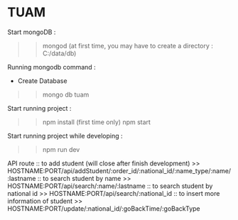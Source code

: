 # TUAM

Start mongoDB :
>> mongod
(at first time, you may have to create a directory : C:/data/db)

Running mongodb command :
- Create Database
>> mongo
>> db tuam

Start running project :
>> npm install (first time only)
>> npm start

Start running project while developing :
>> npm run dev

API route
:: to add student (will close after finish development)
    >> HOSTNAME:PORT/api/addStudent/:order_id/:national_id/:name_type/:name/:lastname
:: to search student by name
    >> HOSTNAME:PORT/api/search/:name/:lastname
:: to search student by national id
    >> HOSTNAME:PORT/api/search/:national_id
:: to insert more information of student
    >> HOSTNAME:PORT/update/:national_id/:goBackTime/:goBackType
